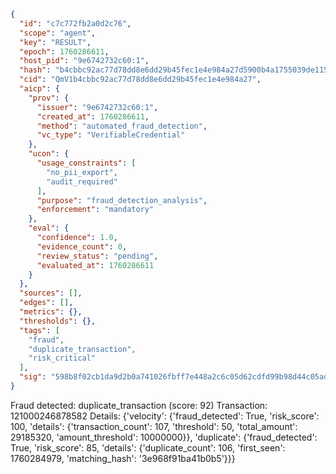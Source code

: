 ```json
{
  "id": "c7c772fb2a0d2c76",
  "scope": "agent",
  "key": "RESULT",
  "epoch": 1760286611,
  "host_pid": "9e6742732c60:1",
  "hash": "b4cbbc92ac77d78dd8e6dd29b45fec1e4e984a27d5900b4a1755039de1154235",
  "cid": "QmV1b4cbbc92ac77d78dd8e6dd29b45fec1e4e984a27",
  "aicp": {
    "prov": {
      "issuer": "9e6742732c60:1",
      "created_at": 1760286611,
      "method": "automated_fraud_detection",
      "vc_type": "VerifiableCredential"
    },
    "ucon": {
      "usage_constraints": [
        "no_pii_export",
        "audit_required"
      ],
      "purpose": "fraud_detection_analysis",
      "enforcement": "mandatory"
    },
    "eval": {
      "confidence": 1.0,
      "evidence_count": 0,
      "review_status": "pending",
      "evaluated_at": 1760286611
    }
  },
  "sources": [],
  "edges": [],
  "metrics": {},
  "thresholds": {},
  "tags": [
    "fraud",
    "duplicate_transaction",
    "risk_critical"
  ],
  "sig": "598b8f02cb1da9d2b0a741026fbff7e448a2c6c05d62cdfd99b98d44c05addab"
}
```

Fraud detected: duplicate_transaction (score: 92)
Transaction: 121000246878582
Details: {'velocity': {'fraud_detected': True, 'risk_score': 100, 'details': {'transaction_count': 107, 'threshold': 50, 'total_amount': 29185320, 'amount_threshold': 10000000}}, 'duplicate': {'fraud_detected': True, 'risk_score': 85, 'details': {'duplicate_count': 106, 'first_seen': 1760284979, 'matching_hash': '3e968f91ba41b0b5'}}}